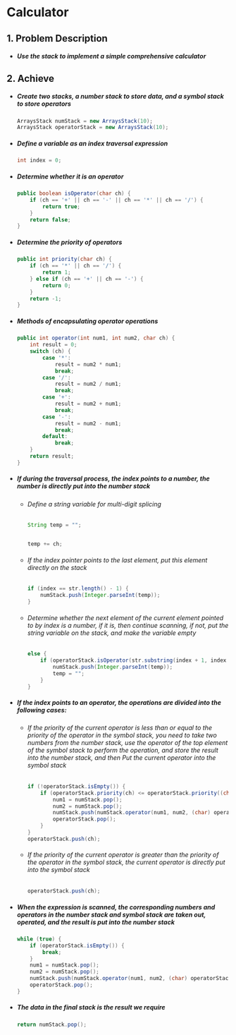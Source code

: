 # Calculator

## 1. Problem Description

 - ##### Use the stack to implement a simple comprehensive calculator

## 2. Achieve

 - ##### Create two stacks, a number stack to store data, and a symbol stack to store operators

   ```java
   ArraysStack numStack = new ArraysStack(10);
   ArraysStack operatorStack = new ArraysStack(10);
   ```

   

 - ##### Define a variable as an index traversal expression

   ```java
   int index = 0;
   ```

   

 - ##### Determine whether it is an operator

   ```java
   public boolean isOperator(char ch) {
       if (ch == '+' || ch == '-' || ch == '*' || ch == '/') {
           return true;
       }
       return false;
   }
   ```

   

 - ##### Determine the priority of operators

   ```java
   public int priority(char ch) {
       if (ch == '*' || ch == '/') {
           return 1;
       } else if (ch == '+' || ch == '-') {
           return 0;
       }
       return -1;
   }
   ```

   

 - ##### Methods of encapsulating operator operations

   ```java
   public int operator(int num1, int num2, char ch) {
       int result = 0;
       switch (ch) {
           case '*':
               result = num2 * num1;
               break;
           case '/':
               result = num2 / num1;
               break;
           case '+':
               result = num2 + num1;
               break;
           case '-':
               result = num2 - num1;
               break;
           default:
               break;
       }
       return result;
   }
   ```

   

 - ##### If during the traversal process, the index points to a number, the number is directly put into the number stack

    - ###### Define a string variable for multi-digit splicing

      ```java
      String temp = "";
      
      
      temp += ch;
      ```

      

    - ###### If the index pointer points to the last element, put this element directly on the stack

      ```java
      if (index == str.length() - 1) {
          numStack.push(Integer.parseInt(temp));
      }
      ```

      

    - ###### Determine whether the next element of the current element pointed to by index is a number, if it is, then continue scanning, if not, put the string variable on the stack, and make the variable empty

      ```java
      else {
          if (operatorStack.isOperator(str.substring(index + 1, index + 2).charAt(0))) {
              numStack.push(Integer.parseInt(temp));
              temp = "";
          }
      }
      ```

      

 - ##### If the index points to an operator, the operations are divided into the following cases:

    - ###### If the priority of the current operator is less than or equal to the priority of the operator in the symbol stack, you need to take two numbers from the number stack, use the operator of the top element of the symbol stack to perform the operation, and store the result into the number stack, and then Put the current operator into the symbol stack

      ```java
      if (!operatorStack.isEmpty()) {
          if (operatorStack.priority(ch) <= operatorStack.priority((char) operatorStack.peek())) {
              num1 = numStack.pop();
              num2 = numStack.pop();
              numStack.push(numStack.operator(num1, num2, (char) operatorStack.peek()));
              operatorStack.pop();
          }
      }
      operatorStack.push(ch);
      ```

      

    - ###### If the priority of the current operator is greater than the priority of the operator in the symbol stack, the current operator is directly put into the symbol stack

      ```java
      operatorStack.push(ch);
      ```

      

- ##### When the expression is scanned, the corresponding numbers and operators in the number stack and symbol stack are taken out, operated, and the result is put into the number stack

  ```java
  while (true) {
      if (operatorStack.isEmpty()) {
          break;
      }
      num1 = numStack.pop();
      num2 = numStack.pop();
      numStack.push(numStack.operator(num1, num2, (char) operatorStack.peek()));
      operatorStack.pop();
  }
  ```

  

- ##### The data in the final stack is the result we require

  ```java
  return numStack.pop();
  ```

  

